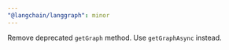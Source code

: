 ```yaml
---
"@langchain/langgraph": minor
---
```


Remove deprecated `getGraph` method. Use `getGraphAsync` instead.
